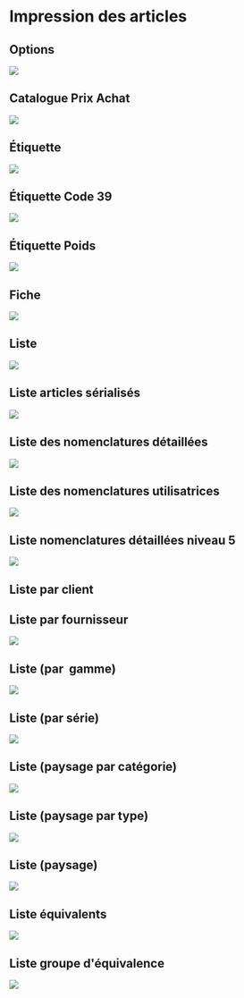 # Impression des articles

## Options


![](Filtres.png)


## Catalogue Prix Achat


![](CataloguePrixAchat.png)


## Étiquette


![](Etiquette.png)


## Étiquette Code 39


![](EtiquetteCode39.png)


## Étiquette Poids


![](Etiquette_Poids.png)


## Fiche


![](Fiche.png)


## Liste


![](Liste.png)


## Liste articles sérialisés


![](ListeArticlesSerialises.png)


## Liste des nomenclatures détaillées


![](ListeNomenclaturesDetaillees.png)


## Liste des nomenclatures utilisatrices


![](ListeNomenclaturesUtilisatrices.png)


## Liste nomenclatures détaillées niveau 5


![](ListeNomenclaturesDetailleesN5.png)


## Liste par client


## Liste par fournisseur


![](ListeParFournisseur.png)


## Liste (par  gamme)


![](ListeParGamme.png)


## Liste (par série)


![](ListeParSerie.png)


## Liste (paysage par catégorie)


![](ListeParCategorie.png)


## Liste (paysage par type)


![](ListeParType.png)


## Liste (paysage)


![](ListePaysage.png)


## Liste équivalents


![](ListeEquivalents.png)


## Liste groupe d'équivalence


![](ListeParGroupeEquivalence.png)


